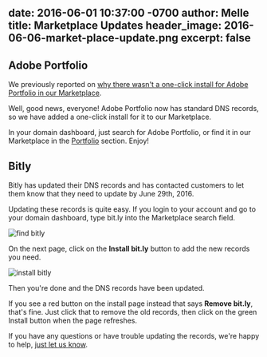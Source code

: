 date: 2016-06-01 10:37:00 -0700
author: Melle
title: Marketplace Updates
header_image: 2016-06-06-market-place-update.png
excerpt: false
----

## Adobe Portfolio

We previously reported on [why there wasn't a one-click install for Adobe Portfolio in our Marketplace](https://iwantmyname.com/blog/2016/05/one-click.html).

Well, good news, everyone! Adobe Portfolio now has standard DNS records, so we have added a one-click install for it to our Marketplace. 

In your domain dashboard, just search for Adobe Portfolio, or find it in our Marketplace in the [Portfolio](https://iwantmyname.com/dashboard/apps/portfolio-hosting/) section. Enjoy!

## Bitly

Bitly has updated their DNS records and has contacted customers to let them know that they need to update by June 29th, 2016. 

Updating these records is quite easy. If you login to your account and go to your domain dashboard, type bit.ly into the Marketplace search field.

![find bitly](http://iwmn.me/19Pwy/envt6DcP+)

On the next page, click on the **Install bit.ly** button to add the new records you need.

![install bitly](http://iwmn.me/bB3T/5wF8J8fY+)

Then you're done and the DNS records have been updated.

If you see a red button on the install page instead that says **Remove bit.ly**, that's fine. Just click that to remove the old records, then click on the green Install button when the page refreshes.

If you have any questions or have trouble updating the records, we're happy to help, [just let us know](https://iwantmyname.com/support).

